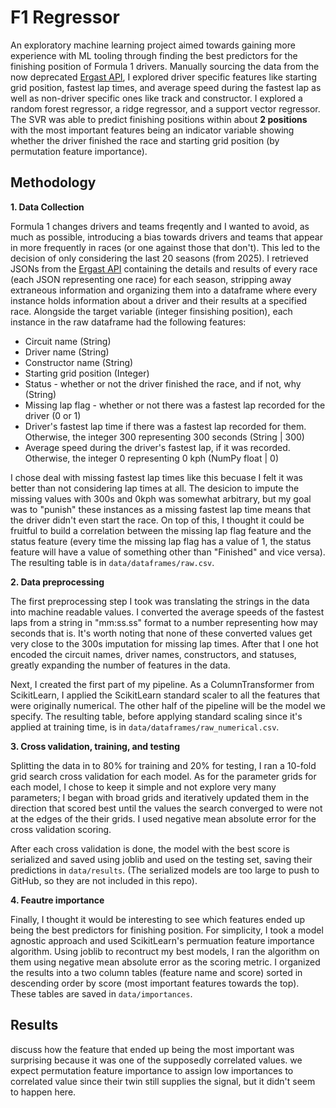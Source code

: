 # F1 Regressor

An exploratory machine learning project aimed towards gaining more experience with ML tooling through finding the best predictors for the finishing position of Formula 1 drivers. Manually sourcing the data from the now deprecated [Ergast API](https://ergast.com/mrd/), I explored driver specific features like starting grid position, fastest lap times, and average speed during the fastest lap as well as non-driver specific ones like track and constructor. I explored a random forest regressor, a ridge regressor, and a support vector regressor. The SVR was able to predict finishing positions within about **2 positions** with the most important features being an indicator variable showing whether the driver finished the race and starting grid position (by permutation feature importance).

## Methodology

**1. Data Collection**

Formula 1 changes drivers and teams freqently and I wanted to avoid, as much as possible, introducing a bias towards drivers and teams that appear in more frequently in races (or one against those that don't). This led to the decision of only considering the last 20 seasons (from 2025). I retrieved JSONs from the [Ergast API](https://ergast.com/mrd/) containing the details and results of every race (each JSON representing one race) for each season, stripping away extraneous information and organizing them into a dataframe where every instance holds information about a driver and their results at a specified race. Alongside the target variable (integer finsishing position), each instance in the raw dataframe had the following features:

 * Circuit name (String)
 * Driver name (String)
 * Constructor name (String)
 * Starting grid position (Integer)
 * Status - whether or not the driver finished the race, and if not, why (String)
 * Missing lap flag - whether or not there was a fastest lap recorded for the driver (0 or 1)
 * Driver's fastest lap time if there was a fastest lap recorded for them. Otherwise, the integer 300 representing 300 seconds (String | 300)
 * Average speed during the driver's fastest lap, if it was recorded. Otherwise, the integer 0 representing 0 kph (NumPy float | 0)

I chose deal with missing fastest lap times like this becuase I felt it was better than not considering lap times at all. The desicion to impute the missing values with 300s and 0kph was somewhat arbitrary, but my goal was to "punish" these instances as a missing fastest lap time means that the driver didn't even start the race. On top of this, I thought it could be fruitful to build a correlation between the missing lap flag feature and the status feature (every time the missing lap flag has a value of 1, the status feature will have a value of something other than "Finished" and vice versa). The resulting table is in `data/dataframes/raw.csv`.

 **2. Data preprocessing**

The first preprocessing step I took was translating the strings in the data into machine readable values. I converted the average speeds of the fastest laps from a string in "mm:ss.ss" format to a number representing how may seconds that is. It's worth noting that none of these converted values get very close to the 300s imputation for missing lap times. After that I one hot encoded the circuit names, driver names, constructors, and statuses, greatly expanding the number of features in the data.

Next, I created the first part of my pipeline. As a ColumnTransformer from ScikitLearn, I applied the ScikitLearn standard scaler to all the features that were originally numerical. The other half of the pipeline will be the model we specify. The resulting table, before applying standard scaling since it's applied at training time, is in `data/dataframes/raw_numerical.csv`.

**3. Cross validation, training, and testing**

Splitting the data in to 80% for training and 20% for testing, I ran a 10-fold grid search cross validation for each model. As for the parameter grids for each model, I chose to keep it simple and not explore very many parameters; I began with broad grids and iteratively updated them in the direction that scored best until the values the search converged to were not at the edges of the their grids. I used negative mean absolute error for the cross validation scoring.

After each cross validation is done, the model with the best score is serialized and saved using joblib and used on the testing set, saving their predictions in `data/results`. (The serialized models are too large to push to GitHub, so they are not included in this repo).

**4. Feautre importance**

Finally, I thought it would be interesting to see which features ended up being the best predictors for finishing position. For simplicity, I took a model agnostic approach and used ScikitLearn's permuation feature importance algorithm. Using joblib to recontruct my best models, I ran the algorithm on them using negative mean absolute error as the scoring metric. I organized the results into a two column tables (feature name and score) sorted in descending order by score (most important features towards the top). These tables are saved in `data/importances`.

 ## Results

 discuss how the feature that ended up being the most important was surprising because it was one of the supposedly correlated values. we expect permutation feature importance to assign low importances to correlated value since their twin still supplies the signal, but it didn't seem to happen here.

